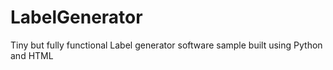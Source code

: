 # LabelGenerator
Tiny but fully functional Label generator software sample built using Python and HTML
